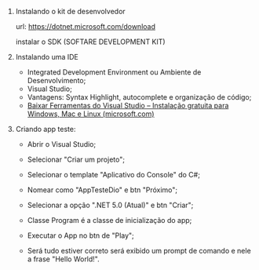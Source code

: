1. Instalando o kit de desenvolvedor

   url: https://dotnet.microsoft.com/download

   instalar o SDK (SOFTARE DEVELOPMENT KIT)

2. Instalando uma IDE

   + Integrated Development Environment ou Ambiente de Desenvolvimento;
   + Visual Studio;
   + Vantagens: Syntax Highlight, autocomplete e organização de código;
   + [Baixar Ferramentas do Visual Studio – Instalação gratuita para Windows, Mac e Linux (microsoft.com)](https://visualstudio.microsoft.com/pt-br/downloads/)

3. Criando app teste:

   - Abrir o Visual Studio;

   - Selecionar "Criar um projeto";

   - Selecionar o template "Aplicativo do Console" do C#;

   - Nomear como "AppTesteDio" e btn "Próximo";

   - Selecionar a opção ".NET 5.0 (Atual)" e btn "Criar";

   - Classe Program é a classe de inicialização do app;

   - Executar o App no btn de "Play";

   - Será tudo estiver correto será exibido um prompt de comando e nele a frase "Hello World!".

     

   

